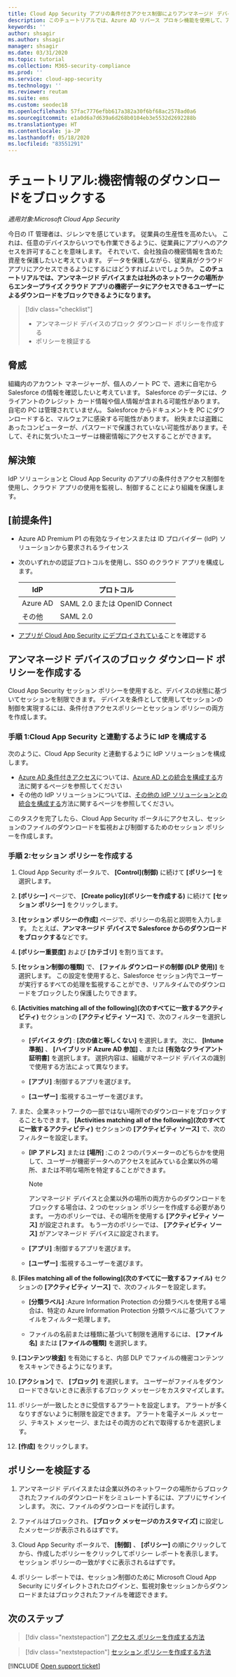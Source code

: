 ```yaml
---
title: Cloud App Security アプリの条件付きアクセス制御によりアンマネージド デバイスからのダウンロードをブロックする
description: このチュートリアルでは、Azure AD リバース プロキシ機能を使用して、アンマネージド デバイスによる機密データのダウンロードから組織を保護するシナリオについて説明します。
keywords: ''
author: shsagir
ms.author: shsagir
manager: shsagir
ms.date: 03/31/2020
ms.topic: tutorial
ms.collection: M365-security-compliance
ms.prod: ''
ms.service: cloud-app-security
ms.technology: ''
ms.reviewer: reutam
ms.suite: ems
ms.custom: seodec18
ms.openlocfilehash: 57fac7776efbb617a382a30f6bf68ac2578ad0a6
ms.sourcegitcommit: e1a0d6a7d639a6d268b0104eb3e5532d2692288b
ms.translationtype: HT
ms.contentlocale: ja-JP
ms.lasthandoff: 05/18/2020
ms.locfileid: "83551291"
---
```

# <a name="tutorial-block-download-of-sensitive-information"></a>チュートリアル:機密情報のダウンロードをブロックする

*適用対象:Microsoft Cloud App Security*

今日の IT 管理者は、ジレンマを感じています。 従業員の生産性を高めたい。 これは、任意のデバイスからいつでも作業できるように、従業員にアプリへのアクセスを許可することを意味します。 それでいて、会社独自の機密情報を含めた資産を保護したいと考えています。 データを保護しながら、従業員がクラウド アプリにアクセスできるようにするにはどうすればよいでしょうか。 **このチュートリアルでは、アンマネージド デバイスまたは社外のネットワークの場所からエンタープライズ クラウド アプリの機密データにアクセスできるユーザーによるダウンロードをブロックできるようになります。**

> [!div class="checklist"]
>
> * アンマネージド デバイスのブロック ダウンロード ポリシーを作成する
> * ポリシーを検証する

## <a name="the-threat"></a>脅威

組織内のアカウント マネージャーが、個人のノート PC で、週末に自宅から Salesforce の情報を確認したいと考えています。 Salesforce のデータには、クライアントのクレジット カード情報や個人情報が含まれる可能性があります。 自宅の PC は管理されていません。 Salesforce からドキュメントを PC にダウンロードすると、マルウェアに感染する可能性があります。 紛失または盗難にあったコンピューターが、パスワードで保護されていない可能性があります。そして、それに気づいたユーザーは機密情報にアクセスすることができます。

## <a name="the-solution"></a>解決策

IdP ソリューションと Cloud App Security のアプリの条件付きアクセス制御を使用し、クラウド アプリの使用を監視し、制御することにより組織を保護します。

## <a name="prerequisites"></a>[前提条件]

* Azure AD Premium P1 の有効なライセンスまたは ID プロバイダー (IdP) ソリューションから要求されるライセンス
* 次のいずれかの認証プロトコルを使用し、SSO のクラウド アプリを構成します。

    |IdP|プロトコル|
    |---|---|
    |Azure AD|SAML 2.0 または OpenID Connect|
    |その他|SAML 2.0|
* [アプリが Cloud App Security にデプロイされている](proxy-deployment-aad.md)ことを確認する

## <a name="create-a-block-download-policy-for-unmanaged-devices"></a>アンマネージド デバイスのブロック ダウンロード ポリシーを作成する

Cloud App Security セッション ポリシーを使用すると、デバイスの状態に基づいてセッションを制限できます。 デバイスを条件として使用してセッションの制御を実現するには、条件付きアクセスポリシーとセッション ポリシーの両方を作成します。

### <a name="step-1-configure-your-idp-to-work-with-cloud-app-security"></a>手順 1:Cloud App Security と連動するように IdP を構成する

次のように、Cloud App Security と連動するように IdP ソリューションを構成します。

* [Azure AD 条件付きアクセス](https://docs.microsoft.com/azure/active-directory/active-directory-conditional-access-azure-portal)については、[Azure AD との統合を構成する](proxy-deployment-aad.md#configure-integration-with-azure-ad)方法に関するページを参照してください
* その他の IdP ソリューションについては、[その他の IdP ソリューションとの統合を構成する](proxy-deployment-aad.md#configure-integration-with-other-idp-solutions)方法に関するページを参照してください。

このタスクを完了したら、Cloud App Security ポータルにアクセスし、セッションのファイルのダウンロードを監視および制御するためのセッション ポリシーを作成します。

### <a name="step-2-create-a-session-policy"></a>手順 2:セッション ポリシーを作成する

1. Cloud App Security ポータルで、 **[Control]\(制御\)** に続けて **[ポリシー]** を選択します。

2. **[ポリシー]** ページで、 **[Create policy]\(ポリシーを作成する\)** に続けて **[セッション ポリシー]** をクリックします。

3. **[セッション ポリシーの作成]** ページで、ポリシーの名前と説明を入力します。 たとえば、**アンマネージド デバイスで Salesforce からのダウンロードをブロックする**などです。

4. **[ポリシー重要度]** および **[カテゴリ]** を割り当てます。

5. **[セッション制御の種類]** で、 **[ファイル ダウンロードの制御 (DLP 使用)]** を選択します。 この設定を使用すると、Salesforce セッション内でユーザーが実行するすべての処理を監視することができ、リアルタイムでのダウンロードをブロックしたり保護したりできます。

6. **[Activities matching all of the following]\(次のすべてに一致するアクティビティ\)** セクションの **[アクティビティ ソース]** で、次のフィルターを選択します。

   * **[デバイス タグ]** : **[次の値と等しくない]** を選択します。 次に、 **[Intune 準拠]** 、 **[ハイブリッド Azure AD 参加]** 、または **[有効なクライアント証明書]** を選択します。 選択内容は、組織がマネージド デバイスの識別で使用する方法によって異なります。

   * **[アプリ]** :制御するアプリを選びます。

   * **[ユーザー]** :監視するユーザーを選びます。

7. また、企業ネットワークの一部ではない場所でのダウンロードをブロックすることもできます。 **[Activities matching all of the following]\(次のすべてに一致するアクティビティ\)** セクションの **[アクティビティ ソース]** で、次のフィルターを設定します。

   * **[IP アドレス]** または **[場所]** :この 2 つのパラメーターのどちらかを使用して、ユーザーが機密データへのアクセスを試みている企業以外の場所、または不明な場所を特定することができます。

     > [!NOTE]
     > アンマネージド デバイスと企業以外の場所の両方からのダウンロードをブロックする場合は、2 つのセッション ポリシーを作成する必要があります。 一方のポリシーでは、その場所を使用する **[アクティビティ ソース]** が設定されます。 もう一方のポリシーでは、 **[アクティビティ ソース]** がアンマネージド デバイスに設定されます。

   * **[アプリ]** :制御するアプリを選びます。

   * **[ユーザー]** :監視するユーザーを選びます。

8. **[Files matching all of the following]\(次のすべてに一致するファイル\)** セクションの **[アクティビティ ソース]** で、次のフィルターを設定します。

   * **[分類ラベル]** :Azure Information Protection の分類ラベルを使用する場合は、特定の Azure Information Protection 分類ラベルに基づいてファイルをフィルター処理します。

   * ファイルの名前または種類に基づいて制限を適用するには、 **[ファイル名]** または **[ファイルの種類]** を選択します。
9. **[コンテンツ検査]** を有効にすると、内部 DLP でファイルの機密コンテンツをスキャンできるようになります。

10. **[アクション]** で、 **[ブロック]** を選択します。 ユーザーがファイルをダウンロードできないときに表示するブロック メッセージをカスタマイズします。

11. ポリシーが一致したときに受信するアラートを設定します。 アラートが多くなりすぎないように制限を設定できます。 アラートを電子メール メッセージ、テキスト メッセージ、またはその両方のどれで取得するかを選択します。

12. **[作成]** をクリックします。

## <a name="validate-your-policy"></a>ポリシーを検証する

1. アンマネージド デバイスまたは企業以外のネットワークの場所からブロックされたファイルのダウンロードをシミュレートするには、アプリにサインインします。 次に、ファイルのダウンロードを試行します。

2. ファイルはブロックされ、 **[ブロック メッセージのカスタマイズ]** に設定したメッセージが表示されるはずです。

3. Cloud App Security ポータルで、 **[制御]** 、 **[ポリシー]** の順にクリックしてから、作成したポリシーをクリックしてポリシー レポートを表示します。 セッション ポリシーの一致がすぐに表示されるはずです。

4. ポリシー レポートでは、セッション制御のために Microsoft Cloud App Security にリダイレクトされたログインと、監視対象セッションからダウンロードまたはブロックされたファイルを確認できます。

## <a name="next-steps"></a>次のステップ

> [!div class="nextstepaction"]
> [アクセス ポリシーを作成する方法](access-policy-aad.md)

> [!div class="nextstepaction"]
> [セッション ポリシーを作成する方法](session-policy-aad.md)

[!INCLUDE [Open support ticket](includes/support.md)]
